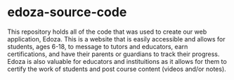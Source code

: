# edoza-source-code
This repository holds all of the code that was used to create our web application, Edoza. This is a website that is easily accessible and allows for students, ages 6-18, to message to tutors and educators, earn certifications, and have their parents or guardians to track their progress. Edoza is also valuable for educators and instituitions as it allows for them to certify the work of students and post course content (videos and/or notes).
